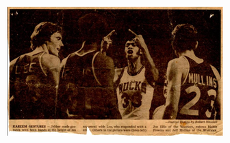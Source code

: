 ![kareem](https://raw.githubusercontent.com/muneer78/muneer78.github.io/master/images/pdaqd.jpeg)



